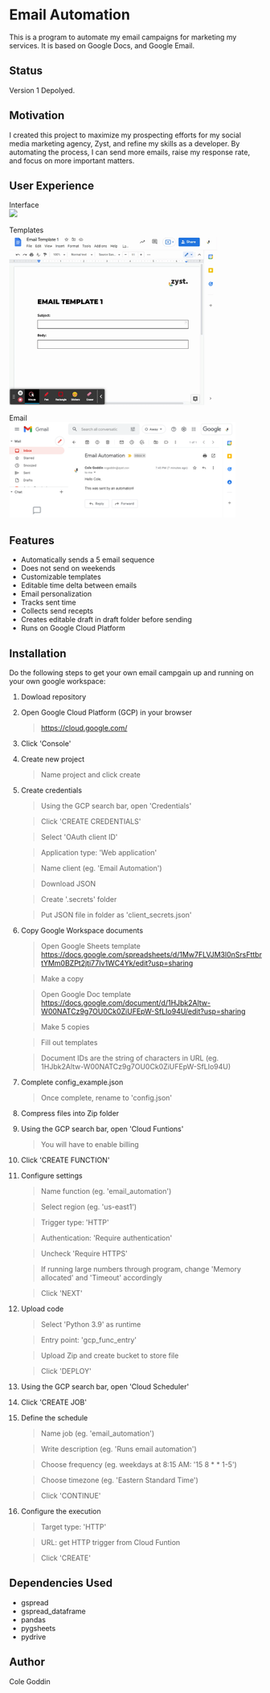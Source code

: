 # Email Automation
This is a program to automate my email campaigns for marketing my services.  It is based on Google Docs, and Google Email.

## Status
Version 1 Depolyed.

## Motivation
I created this project to maximize my prospecting efforts for my social media marketing agency, Zyst, and refine my skills as a developer. By automating the process, I can send more emails, raise my response rate, and focus on more important matters.

## User Experience

Interface
<br>
<img src="./docs/prospecting.gif" height=200/>

Templates
<br>
<img src="./docs/template.gif" height=340/>

Email
<br>
<img src="./docs/email.png" height=190/>

## Features

- Automatically sends a 5 email sequence
- Does not send on weekends
- Customizable templates
- Editable time delta between emails
- Email personalization
- Tracks sent time
- Collects send recepts
- Creates editable draft in draft folder before sending
- Runs on Google Cloud Platform



## Installation
Do the following steps to get your own email campgain up and running on your own google workspace:

1. Dowload repository

2. Open Google Cloud Platform (GCP) in your browser
    >https://cloud.google.com/

3. Click 'Console'

4. Create new project
    >Name project and click create

5.  Create credentials
    >Using the GCP search bar, open 'Credentials'

    >Click 'CREATE CREDENTIALS'

    >Select 'OAuth client ID'

    >Application type: 'Web application'

    >Name client (eg. 'Email Automation')

    >Download JSON

    >Create '.secrets' folder

    >Put JSON file in folder as 'client_secrets.json'

6.  Copy Google Workspace documents
    >Open Google Sheets template https://docs.google.com/spreadsheets/d/1Mw7FLVJM3l0nSrsFttbrtYMm0BZPt2jti77Iv1WC4Yk/edit?usp=sharing

    >Make a copy
    
    >Open Google Doc template https://docs.google.com/document/d/1HJbk2Altw-W00NATCz9g7OU0Ck0ZiUFEpW-SfLIo94U/edit?usp=sharing

    >Make 5 copies

    >Fill out templates

    >Document IDs are the string of characters in URL (eg. 1HJbk2Altw-W00NATCz9g7OU0Ck0ZiUFEpW-SfLIo94U)

7.  Complete config_example.json
    >Once complete, rename to 'config.json'
  
8.  Compress files into Zip folder

9.  Using the GCP search bar, open 'Cloud Funtions'
    >You will have to enable billing

10. Click 'CREATE FUNCTION'

11. Configure settings
    >Name function (eg. 'email_automation')

    >Select region (eg. 'us-east1')

    >Trigger type: 'HTTP'

    >Authentication: 'Require authentication'

    >Uncheck 'Require HTTPS'

    >If running large numbers through program, change 'Memory allocated' and 'Timeout' accordingly

    >Click 'NEXT'

12. Upload code
    >Select 'Python 3.9' as runtime

    >Entry point: 'gcp_func_entry'

    >Upload Zip and create bucket to store file

    > Click 'DEPLOY'

13. Using the GCP search bar, open 'Cloud Scheduler'

14. Click 'CREATE JOB'

15. Define the schedule
    >Name job (eg. 'email_automation')

    >Write description (eg. 'Runs email automation')

    >Choose frequency (eg. weekdays at 8:15 AM: '15 8 * * 1-5')

    >Choose timezone (eg. 'Eastern Standard Time')

    >Click 'CONTINUE'

16. Configure the execution
    >Target type: 'HTTP'

    >URL: get HTTP trigger from Cloud Funtion

    >Click 'CREATE'

## Dependencies Used
- gspread
- gspread_dataframe
- pandas
- pygsheets
- pydrive

## Author
Cole Goddin
